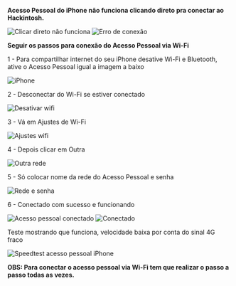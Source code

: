 **Acesso Pessoal do iPhone não funciona clicando direto pra conectar ao Hackintosh.** 

![Clicar direto não funciona](https://github.com/bluppus20/Hotspot-iPhone-com-placas-wi-fi-Intel/assets/128947647/c1649ac8-74b4-48a5-b790-4d3cc7e735ec)
![Erro de conexão](https://github.com/bluppus20/Hotspot-iPhone-com-placas-wi-fi-Intel/assets/128947647/347d5863-3904-4e3a-8d47-f4a0b44dd8b0)


**Seguir os passos para conexão do Acesso Pessoal via Wi-Fi**


1 - Para compartilhar internet do seu iPhone desative Wi-Fi e Bluetooth, ative o Acesso Pessoal igual a imagem a baixo

![iPhone](https://github.com/bluppus20/Hotspot-iPhone-com-placas-wi-fi-Intel/assets/128947647/be0df467-4a1d-4506-8693-7a544b7e380d)


2 - Desconectar do Wi-Fi se estiver conectado

![Desativar wifi](https://github.com/bluppus20/Hotspot-iPhone-com-placas-wi-fi-Intel/assets/128947647/bdb61b80-9ef3-4751-ac9e-48a79d256403)


3 - Vá em Ajustes de Wi-Fi

![Ajustes wifi](https://github.com/bluppus20/Hotspot-iPhone-com-placas-wi-fi-Intel/assets/128947647/30c7dcbc-cc71-42b3-aff5-90a91ad1efd6)


4 - Depois clicar em Outra

![Outra rede](https://github.com/bluppus20/Hotspot-iPhone-com-placas-wi-fi-Intel/assets/128947647/dc8f3f33-6afa-4165-9990-92bc2dceeb9b)


5 - Só colocar nome da rede do Acesso Pessoal e senha

![Rede e senha](https://github.com/bluppus20/Hotspot-iPhone-com-placas-wi-fi-Intel/assets/128947647/801aff0f-7989-4840-a2c3-6b568cde0e60)


6 - Conectado com sucesso e funcionando 

![Acesso pessoal conectado](https://github.com/bluppus20/Hotspot-iPhone-com-placas-wi-fi-Intel/assets/128947647/767eafb0-43b8-4914-8449-093f12e4c401)
![Conectado](https://github.com/bluppus20/Hotspot-iPhone-com-placas-wi-fi-Intel/assets/128947647/7cfb87a8-a7cd-4005-9733-d91291548277)


Teste mostrando que funciona, velocidade baixa por conta do sinal 4G fraco

![Speedtest acesso pessoal iPhone ](https://github.com/bluppus20/Hotspot-iPhone-com-placas-wi-fi-Intel/assets/128947647/b6046ab2-7102-4fa7-bc9f-257d8b862f00)



**OBS: Para conectar o acesso pessoal via Wi-Fi tem que realizar o passo a passo todas as vezes.**




